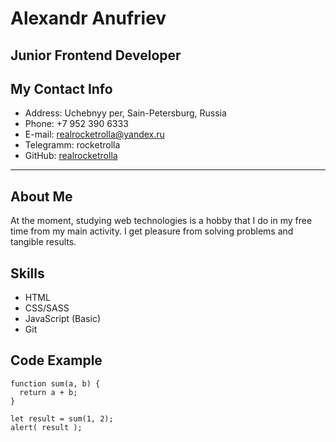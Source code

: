 # Alexandr Anufriev

## Junior Frontend Developer

## My Contact Info
* Address: Uchebnyy per, Sain-Petersburg, Russia
* Phone: +7 952 390 6333
* E-mail: realrocketrolla@yandex.ru
* Telegramm: rocketrolla
* GitHub: [realrocketrolla](https://github.com/realrocketrolla)
---

## About Me
At the moment, studying web technologies is a hobby that I do in my free time from my main activity. I get pleasure from solving problems and tangible results.

## Skills
* HTML
* CSS/SASS
* JavaScript (Basic)
* Git

## Code Example
```
function sum(a, b) {
  return a + b;
}

let result = sum(1, 2);
alert( result );